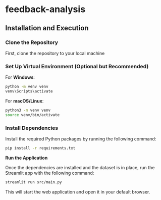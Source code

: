 # feedback-analysis

## Installation and Execution

### **Clone the Repository**

First, clone the repository to your local machine


###  **Set Up Virtual Environment (Optional but Recommended)**

For **Windows**:
```bash
python -m venv venv
venv\Scripts\activate
```

For **macOS/Linux**:
```bash
python3 -m venv venv
source venv/bin/activate
```

###  **Install Dependencies**

Install the required Python packages by running the following command:

```bash
pip install -r requirements.txt
```
 **Run the Application**

Once the dependencies are installed and the dataset is in place, run the Streamlit app with the following command:

```bash
streamlit run src/main.py
```


This will start the web application and open it in your default browser.


